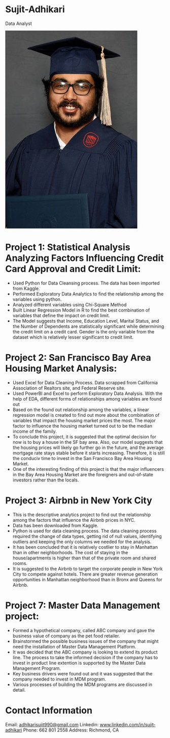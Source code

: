 # Sujit-Adhikari

Data Analyst

![](/pic.jpg)

# Project 1: Statistical Analysis Analyzing Factors Influencing Credit Card Approval and Credit Limit:
* Used Python for Data Cleansing process. The data has been imported from Kaggle.
* Performed Exploratory Data Analytics to find the relationship among the variables using python.
* Analyzed different variables using Chi-Square Method
* Built Linear Regression Model in R to find the best combination of variables that define the impact on credit limit.
* The Model suggests that Income, Education Level, Marital Status, and the Number of Dependents are statistically significant while determining the credit limit on a credit card.   Gender is the only variable from the dataset which is relatively lesser significant to credit limit. 


# Project 2: San Francisco Bay Area Housing Market Analysis:
* Used Excel for Data Cleaning Process. Data scrapped from California Association of Realtors site, and Federal Reserve site.
* Used PowerBI and Excel to perform Exploratory Data Analysis. With the help of EDA, different forms of relationships among variables are found out
* Based on the found out relationship among the variables, a linear regression model is created to find out more about the combination of variables that impact the housing market   prices the most. The major factor to influence the housing market turned out to be the median income of the family. 
* To conclude this project, it is suggested that the optimal decision for now is to buy a house in the SF bay area. Also, our model suggests that the housing prices will likely go further go in the future, and the average mortgage rate stays stable before it starts increasing. Therefore, it is still the conduciv time to invest in the San Francisco Bay Area Housing Market.
* One of the interesting finding of this project is that the major influencers in the Bay Area Housing Market are the foreigners and out-of-state investors rather than the locals. 


# Project 3: Airbnb in New York City
* This is the descriptive analytics project to find out the relationship among the factors that influence the Airbnb prices in NYC.
* Data has been downloaded from Kaggle. 
* Python is used for data cleaning process. The data cleaning process required the change of data types, getting rid of null values, identifying outliers and keeping the only       columns we needed for the analysis.
* It has been concluded that it is relatively costlier to stay in Manhattan than in other neighborhoods. The cost of staying in the house/apartments is higher than that of the       private room and shared rooms.
* It is suggested to the Airbnb to target the corporate people in New York City to compete against hotels. There are greater revenue generation opportunities in Manhattan neighborhood than in Bronx and Queens for Airbnb. 

# Project 7: Master Data Management project:
* Formed a hypothetical company, called ABC company and gave the business value of company as the pet food retailer.
* Brainstormed the possible business issues of the company that might need the installation of Master Data Management Platform. 
* It was decided that the ABC company is looking to extend its product line. The process to take the informed decision if the company has to invest in product line extention is     supported by the Master Data Management Program.
* Key business drivers were found out and it was suggested that the company needed to invest in MDM program.
* Various processes of building the MDM programs are discussed in detail. 
   
# Contact Information
Email: adhikarisujit990@gmail.com
Linkedin: www.linkedin.com/in/sujit-adhikari
Phone: 662 801 2558
Address: Richmond, CA

